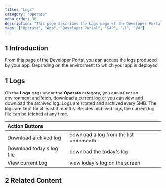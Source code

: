 ```yaml
---
title: "Logs"
category: "Operate"
menu_order: 30
description: "This page describes the Logs page of the Developer Portal."
tags: ["Operate", "App", "Developer Portal", "SAP", "V3", "V4"]
---
```


## 1 Introduction

From this page of the Developer Portal, you can access the logs produced by your app. Depending on the environment to which your app is deployed.

## 1 Logs

On the **Logs** page under the **Operate** category, you can select an environment and fetch, download a current log or you can view and download the archived log. Logs are rotated and archived every 5MB. The logs are kept for at least 3 months. Besides archived logs, the current log file can be fetched at any time.

Action Buttons | |
:---|:---|
Download archived log | download a log from the list underneath 
Download today's log file | download the today's log
View current Log | view today's log on the screen

## 2 Related Content
